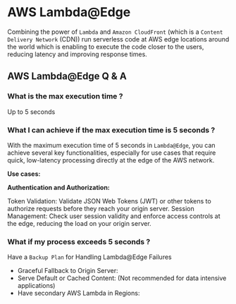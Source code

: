 # AWS Lambda@Edge

Combining the power of `Lambda` and `Amazon CloudFront` (which is a `Content Delivery Network` (CDN)) run serverless code at AWS edge locations around the world which is enabling to execute the code closer to the users, reducing latency and improving response times.

## AWS Lambda@Edge Q & A

### What is the max execution time ?

Up to 5 seconds   

### What I can achieve if the max execution time is 5 seconds ?

With the maximum execution time of 5 seconds in `Lambda@Edge`, you can achieve several key functionalities, especially for use cases that require quick, low-latency processing directly at the edge of the AWS network.

**Use cases:**

**Authentication and Authorization:**

Token Validation: Validate JSON Web Tokens (JWT) or other tokens to authorize requests before they reach your origin server.
Session Management: Check user session validity and enforce access controls at the edge, reducing the load on your origin server.

### What if my process exceeds 5 seconds ?

Have a `Backup Plan` for Handling Lambda@Edge Failures

- Graceful Fallback to Origin Server:
- Serve Default or Cached Content: (Not recommended for data intensive applications)
- Have secondary AWS Lambda in Regions: